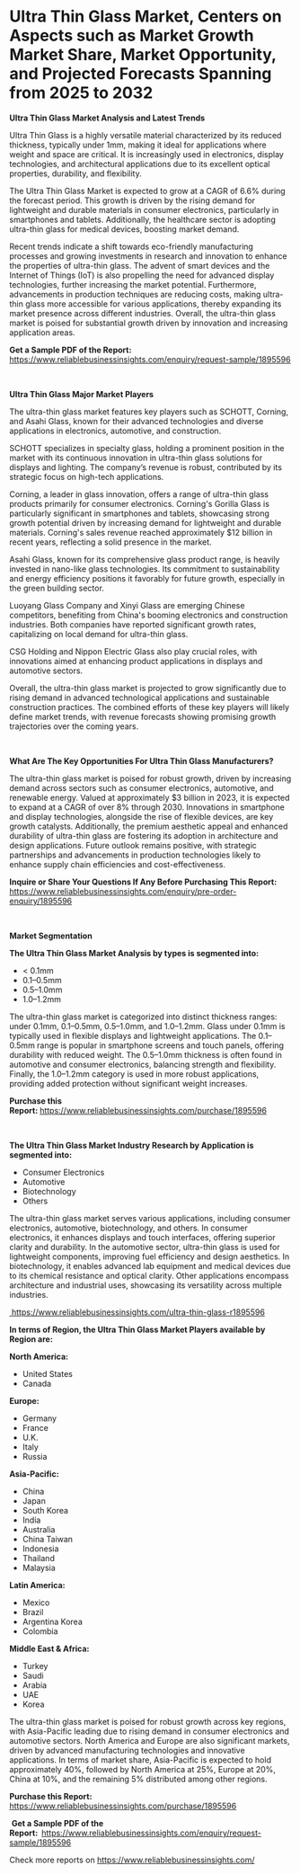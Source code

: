 <p><h1>Ultra Thin Glass Market, Centers on Aspects such as Market Growth Market Share, Market Opportunity, and Projected Forecasts Spanning from 2025 to 2032</h1></p><p><strong>Ultra Thin Glass Market Analysis and Latest Trends</strong></p>
<p><p>Ultra Thin Glass is a highly versatile material characterized by its reduced thickness, typically under 1mm, making it ideal for applications where weight and space are critical. It is increasingly used in electronics, display technologies, and architectural applications due to its excellent optical properties, durability, and flexibility.</p><p>The Ultra Thin Glass Market is expected to grow at a CAGR of 6.6% during the forecast period. This growth is driven by the rising demand for lightweight and durable materials in consumer electronics, particularly in smartphones and tablets. Additionally, the healthcare sector is adopting ultra-thin glass for medical devices, boosting market demand. </p><p>Recent trends indicate a shift towards eco-friendly manufacturing processes and growing investments in research and innovation to enhance the properties of ultra-thin glass. The advent of smart devices and the Internet of Things (IoT) is also propelling the need for advanced display technologies, further increasing the market potential. Furthermore, advancements in production techniques are reducing costs, making ultra-thin glass more accessible for various applications, thereby expanding its market presence across different industries. Overall, the ultra-thin glass market is poised for substantial growth driven by innovation and increasing application areas.</p></p>
<p><strong>Get a Sample PDF of the Report:&nbsp;</strong> <a href="https://www.reliablebusinessinsights.com/enquiry/request-sample/1895596?utm_campaign=2098&utm_medium=2&utm_source=Github&utm_content=ia&utm_term=30012025&utm_id=ultra-thin-glass">https://www.reliablebusinessinsights.com/enquiry/request-sample/1895596</a></p>
<p>&nbsp;</p>
<p><strong>Ultra Thin Glass Major Market Players</strong></p>
<p><p>The ultra-thin glass market features key players such as SCHOTT, Corning, and Asahi Glass, known for their advanced technologies and diverse applications in electronics, automotive, and construction. </p><p>SCHOTT specializes in specialty glass, holding a prominent position in the market with its continuous innovation in ultra-thin glass solutions for displays and lighting. The company’s revenue is robust, contributed by its strategic focus on high-tech applications. </p><p>Corning, a leader in glass innovation, offers a range of ultra-thin glass products primarily for consumer electronics. Corning's Gorilla Glass is particularly significant in smartphones and tablets, showcasing strong growth potential driven by increasing demand for lightweight and durable materials. Corning's sales revenue reached approximately $12 billion in recent years, reflecting a solid presence in the market.</p><p>Asahi Glass, known for its comprehensive glass product range, is heavily invested in nano-like glass technologies. Its commitment to sustainability and energy efficiency positions it favorably for future growth, especially in the green building sector. </p><p>Luoyang Glass Company and Xinyi Glass are emerging Chinese competitors, benefiting from China's booming electronics and construction industries. Both companies have reported significant growth rates, capitalizing on local demand for ultra-thin glass.</p><p>CSG Holding and Nippon Electric Glass also play crucial roles, with innovations aimed at enhancing product applications in displays and automotive sectors. </p><p>Overall, the ultra-thin glass market is projected to grow significantly due to rising demand in advanced technological applications and sustainable construction practices. The combined efforts of these key players will likely define market trends, with revenue forecasts showing promising growth trajectories over the coming years.</p></p>
<p>&nbsp;</p>
<p><strong>What Are The Key Opportunities For Ultra Thin Glass Manufacturers?</strong></p>
<p><p>The ultra-thin glass market is poised for robust growth, driven by increasing demand across sectors such as consumer electronics, automotive, and renewable energy. Valued at approximately $3 billion in 2023, it is expected to expand at a CAGR of over 8% through 2030. Innovations in smartphone and display technologies, alongside the rise of flexible devices, are key growth catalysts. Additionally, the premium aesthetic appeal and enhanced durability of ultra-thin glass are fostering its adoption in architecture and design applications. Future outlook remains positive, with strategic partnerships and advancements in production technologies likely to enhance supply chain efficiencies and cost-effectiveness.</p></p>
<p><strong>Inquire or Share Your Questions If Any Before Purchasing This Report:</strong> <a href="https://www.reliablebusinessinsights.com/enquiry/pre-order-enquiry/1895596?utm_campaign=2098&utm_medium=2&utm_source=Github&utm_content=ia&utm_term=30012025&utm_id=ultra-thin-glass">https://www.reliablebusinessinsights.com/enquiry/pre-order-enquiry/1895596</a></p>
<p>&nbsp;</p>
<p><strong>Market Segmentation</strong></p>
<p><strong>The Ultra Thin Glass Market Analysis by types is segmented into:</strong></p>
<p><ul><li>< 0.1mm</li><li>0.1–0.5mm</li><li>0.5–1.0mm</li><li>1.0–1.2mm</li></ul></p>
<p><p>The ultra-thin glass market is categorized into distinct thickness ranges: under 0.1mm, 0.1–0.5mm, 0.5–1.0mm, and 1.0–1.2mm. Glass under 0.1mm is typically used in flexible displays and lightweight applications. The 0.1–0.5mm range is popular in smartphone screens and touch panels, offering durability with reduced weight. The 0.5–1.0mm thickness is often found in automotive and consumer electronics, balancing strength and flexibility. Finally, the 1.0–1.2mm category is used in more robust applications, providing added protection without significant weight increases.</p></p>
<p><strong>Purchase this Report:&nbsp;</strong><a href="https://www.reliablebusinessinsights.com/purchase/1895596?utm_campaign=2098&utm_medium=2&utm_source=Github&utm_content=ia&utm_term=30012025&utm_id=ultra-thin-glass">https://www.reliablebusinessinsights.com/purchase/1895596</a></p>
<p>&nbsp;</p>
<p><strong>The Ultra Thin Glass Market Industry Research by Application is segmented into:</strong></p>
<p><ul><li>Consumer Electronics</li><li>Automotive</li><li>Biotechnology</li><li>Others</li></ul></p>
<p><p>The ultra-thin glass market serves various applications, including consumer electronics, automotive, biotechnology, and others. In consumer electronics, it enhances displays and touch interfaces, offering superior clarity and durability. In the automotive sector, ultra-thin glass is used for lightweight components, improving fuel efficiency and design aesthetics. In biotechnology, it enables advanced lab equipment and medical devices due to its chemical resistance and optical clarity. Other applications encompass architecture and industrial uses, showcasing its versatility across multiple industries.</p></p>
<p><a href="https://www.reliablebusinessinsights.com/ultra-thin-glass-r1895596?utm_campaign=2098&utm_medium=2&utm_source=Github&utm_content=ia&utm_term=30012025&utm_id=ultra-thin-glass">&nbsp;https://www.reliablebusinessinsights.com/ultra-thin-glass-r1895596</a></p>
<p><strong>In terms of Region, the Ultra Thin Glass Market Players available by Region are:</strong></p>
<p>
    <p> <strong> North America: </strong>
        <ul>
            <li>United States</li>
            <li>Canada</li>
        </ul>
        </p> 
    <p> <strong> Europe: </strong>
        <ul>
            <li>Germany</li>
            <li>France</li>
            <li>U.K.</li>
            <li>Italy</li>
            <li>Russia</li>
        </ul>
        </p> 
    <p> <strong> Asia-Pacific: </strong>
        <ul>
            <li>China</li>
            <li>Japan</li>
            <li>South Korea</li>
            <li>India</li>
            <li>Australia</li>
            <li>China Taiwan</li>
            <li>Indonesia</li>
            <li>Thailand</li>
            <li>Malaysia</li>
        </ul>
        </p> 
    <p> <strong> Latin America: </strong>
        <ul>
            <li>Mexico</li>
            <li>Brazil</li>
            <li>Argentina Korea</li>
            <li>Colombia</li>
        </ul>
        </p> 
    <p> <strong> Middle East & Africa: </strong>
        <ul>
            <li>Turkey</li>
            <li>Saudi</li>
            <li>Arabia</li>
            <li>UAE</li>
            <li>Korea</li>
        </ul>
    </p>
    </p>
<p><p>The ultra-thin glass market is poised for robust growth across key regions, with Asia-Pacific leading due to rising demand in consumer electronics and automotive sectors. North America and Europe are also significant markets, driven by advanced manufacturing technologies and innovative applications. In terms of market share, Asia-Pacific is expected to hold approximately 40%, followed by North America at 25%, Europe at 20%, China at 10%, and the remaining 5% distributed among other regions.</p></p>
<p><strong>Purchase this Report: </strong><a href="https://www.reliablebusinessinsights.com/purchase/1895596?utm_campaign=2098&utm_medium=2&utm_source=Github&utm_content=ia&utm_term=30012025&utm_id=ultra-thin-glass">https://www.reliablebusinessinsights.com/purchase/1895596</a></p>
<p>&nbsp;<strong>Get a Sample PDF of the Report:&nbsp;&nbsp;</strong><a href="https://www.reliablebusinessinsights.com/enquiry/request-sample/1895596?utm_campaign=2098&utm_medium=2&utm_source=Github&utm_content=ia&utm_term=30012025&utm_id=ultra-thin-glass">https://www.reliablebusinessinsights.com/enquiry/request-sample/1895596</a></p>
<p><strong></strong></p>
<p>Check more reports on <a href="https://www.reliablebusinessinsights.com/?utm_campaign=2098&utm_medium=2&utm_source=Github&utm_content=ia&utm_term=30012025&utm_id=ultra-thin-glass">https://www.reliablebusinessinsights.com/</a></p>